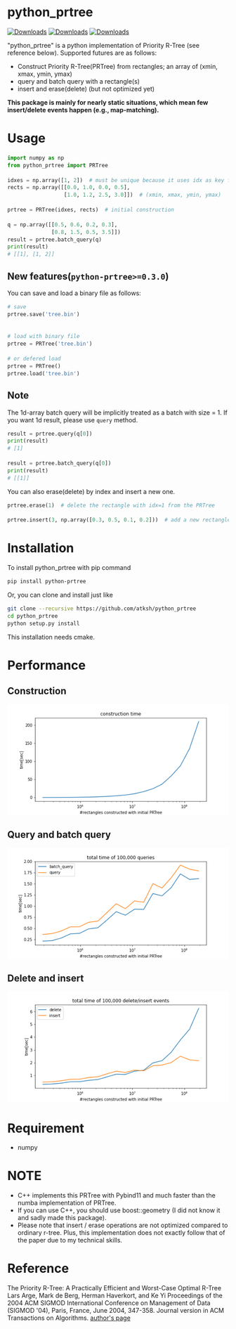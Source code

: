 # python_prtree

[![Downloads](https://pepy.tech/badge/python-prtree)](https://pepy.tech/project/python-prtree)
[![Downloads](https://pepy.tech/badge/python-prtree/month)](https://pepy.tech/project/python-prtree/month)
[![Downloads](https://pepy.tech/badge/python-prtree/week)](https://pepy.tech/project/python-prtree/week)

"python_prtree" is a python implementation of Priority R-Tree (see reference below).
Supported futures are as follows:

- Construct Priority R-Tree(PRTree) from rectangles; an array of (xmin, xmax, ymin, ymax)
- query and batch query with a rectangle(s)
- insert and erase(delete) (but not optimized yet)

**This package is mainly for nearly static situations, which mean few insert/delete events happen (e.g., map-matching).**

# Usage 
```python
import numpy as np
from python_prtree import PRTree

idxes = np.array([1, 2])  # must be unique because it uses idx as key for hash map
rects = np.array([[0.0, 1.0, 0.0, 0.5],
                  [1.0, 1.2, 2.5, 3.0]])  # (xmin, xmax, ymin, ymax)

prtree = PRTree(idxes, rects)  # initial construction

q = np.array([[0.5, 0.6, 0.2, 0.3],
              [0.8, 1.5, 0.5, 3.5]])
result = prtree.batch_query(q)
print(result)
# [[1], [1, 2]]
```

## New features(`python-prtree>=0.3.0`)
You can save and load a binary file as follows:

```python
# save
prtree.save('tree.bin')


# load with binary file
prtree = PRTree('tree.bin')

# or defered load
prtree = PRTree()
prtree.load('tree.bin')
```

## Note

The 1d-array batch query will be implicitly treated as a batch with size = 1.
If you want 1d result, please use `query` method.
```python
result = prtree.query(q[0])
print(result)
# [1]

result = prtree.batch_query(q[0])
print(result)
# [[1]]
```


You can also erase(delete) by index and insert a new one.
```python
prtree.erase(1)  # delete the rectangle with idx=1 from the PRTree

prtree.insert(3, np.array([0.3, 0.5, 0.1, 0.2]))  # add a new rectangle to the PRTree
```

# Installation
To install python_prtree with pip command
```bash
pip install python-prtree
```

Or, you can clone and install just like
```bash
git clone --recursive https://github.com/atksh/python_prtree
cd python_prtree
python setup.py install
```
This installation needs cmake.


# Performance
## Construction
![fig1](https://raw.githubusercontent.com/atksh/python_prtree/master/docs/images/fig1.png)

## Query and batch query
![fig2](https://raw.githubusercontent.com/atksh/python_prtree/master/docs/images/fig2.png)

## Delete and insert
![fig3](https://raw.githubusercontent.com/atksh/python_prtree/master/docs/images/fig3.png)

# Requirement
- numpy


# NOTE

- C++ implements this PRTree with Pybind11 and much faster than the numba implementation of PRTree.
- If you can use C++, you should use boost::geometry (I did not know it and sadly made this package).
- Please note that insert / erase operations are not optimized compared to ordinary r-tree. Plus, this implementation does not exactly follow that of the paper due to my technical skills.


# Reference
The Priority R-Tree: A Practically Efficient and Worst-Case Optimal R-Tree
Lars Arge, Mark de Berg, Herman Haverkort, and Ke Yi
Proceedings of the 2004 ACM SIGMOD International Conference on Management of Data (SIGMOD '04), Paris, France, June 2004, 347-358. Journal version in ACM Transactions on Algorithms.
[author's page](https://www.cse.ust.hk/~yike/prtree/)
